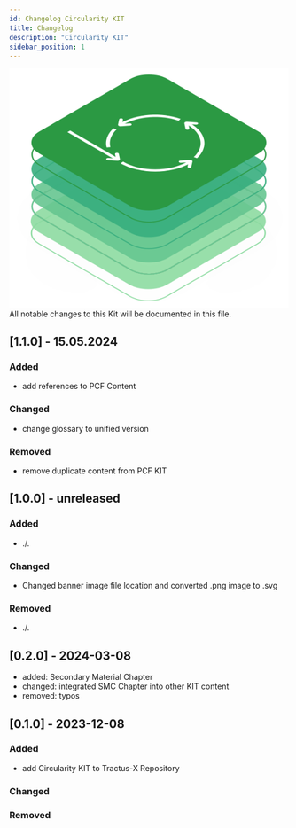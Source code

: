 ```yaml
---
id: Changelog Circularity KIT
title: Changelog
description: "Circularity KIT"
sidebar_position: 1
---
```


![Circulairty kit banner](/img/kit-icons/circularity-kit-icon.svg)
All notable changes to this Kit will be documented in this file.

## [1.1.0] - 15.05.2024

### Added

- add references to PCF Content

### Changed

- change glossary to unified version

### Removed

- remove duplicate content from PCF KIT

## [1.0.0] - unreleased

### Added

- ./.

### Changed

- Changed banner image file location and converted .png image to .svg

### Removed

- ./.

## [0.2.0] - 2024-03-08

- added: Secondary Material Chapter
- changed: integrated SMC Chapter into other KIT content
- removed: typos

## [0.1.0] - 2023-12-08

### Added

- add Circularity KIT to Tractus-X Repository

### Changed

### Removed

